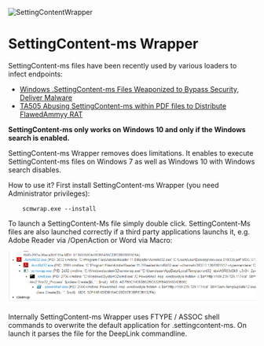 ![SettingContentWrapper](img/error.png)

# SettingContent-ms Wrapper

SettingContent-ms files have been recently used by various loaders to infect endpoints:

* [Windows .SettingContent-ms Files Weaponized to Bypass Security, Deliver Malware](https://blog.barkly.com/windows-settingcontent-ms-files-weaponized-deep-link-technique)
* [TA505 Abusing SettingContent-ms within PDF files to Distribute FlawedAmmyy RAT](https://www.proofpoint.com/us/threat-insight/post/ta505-abusing-settingcontent-ms-within-pdf-files-distribute-flawedammyy-rat)

**SettingContent-ms only works on Windows 10 and only if the Windows search is enabled.**

SettingContent-ms Wrapper removes does limitations. It enables to execute SettingContent-ms files on Windows 7 as well as Windows 10 with Windows search disables. 

How to use it? First install SettingContent-ms Wrapper (you need Administrator privileges):

        scmwrap.exe --install

To launch a SettingContent-Ms file simply double click. SettingContent-Ms files are also launched correctly if a third party applications launchs it, e.g. Adobe Reader via /OpenAction or Word via Macro:

![Install](img/launch.png)

Internally SettingContent-ms Wrapper uses FTYPE / ASSOC shell commands to overwrite the default application for .settingcontent-ms. On launch it parses the file for the DeepLink commandline.
